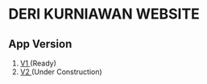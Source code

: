 # DERI KURNIAWAN WEBSITE
## App Version
  1. [V1 ](https://deri-kurniawan.github.io/v/1/) (Ready)
  2. [V2 ](https://deri-kurniawan.github.io/v/2/) (Under Construction)